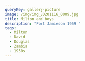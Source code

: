 ```yaml
---
queryKey: gallery-picture
image: /img/img_20201116_0009.jpg
title: Milton and boys
description: "Fort Jamieson 1959 "
tags:
  - Milton
  - David
  - Douglas
  - Zambia
  - 1950s
---
```


